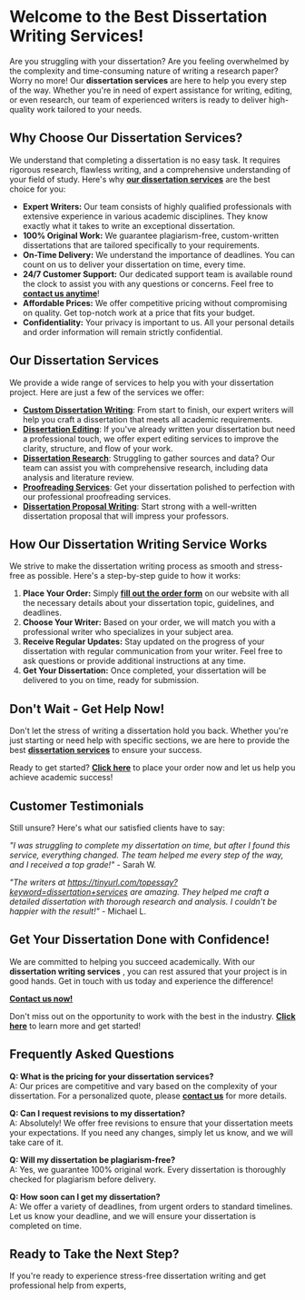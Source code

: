 # Welcome to the Best Dissertation Writing Services!

Are you struggling with your dissertation? Are you feeling overwhelmed by the complexity and time-consuming nature of writing a research paper? Worry no more! Our **dissertation services** are here to help you every step of the way. Whether you're in need of expert assistance for writing, editing, or even research, our team of experienced writers is ready to deliver high-quality work tailored to your needs.

## Why Choose Our Dissertation Services?

We understand that completing a dissertation is no easy task. It requires rigorous research, flawless writing, and a comprehensive understanding of your field of study. Here's why [**our dissertation services**](https://tinyurl.com/topessay?keyword=dissertation+services) are the best choice for you:

- **Expert Writers:** Our team consists of highly qualified professionals with extensive experience in various academic disciplines. They know exactly what it takes to write an exceptional dissertation.
- **100% Original Work:** We guarantee plagiarism-free, custom-written dissertations that are tailored specifically to your requirements.
- **On-Time Delivery:** We understand the importance of deadlines. You can count on us to deliver your dissertation on time, every time.
- **24/7 Customer Support:** Our dedicated support team is available round the clock to assist you with any questions or concerns. Feel free to [**contact us anytime**](https://tinyurl.com/topessay?keyword=dissertation+services)!
- **Affordable Prices:** We offer competitive pricing without compromising on quality. Get top-notch work at a price that fits your budget.
- **Confidentiality:** Your privacy is important to us. All your personal details and order information will remain strictly confidential.

## Our Dissertation Services

We provide a wide range of services to help you with your dissertation project. Here are just a few of the services we offer:

- [**Custom Dissertation Writing**](https://tinyurl.com/topessay?keyword=dissertation+services): From start to finish, our expert writers will help you craft a dissertation that meets all academic requirements.
- [**Dissertation Editing**](https://tinyurl.com/topessay?keyword=dissertation+services): If you've already written your dissertation but need a professional touch, we offer expert editing services to improve the clarity, structure, and flow of your work.
- [**Dissertation Research**](https://tinyurl.com/topessay?keyword=dissertation+services): Struggling to gather sources and data? Our team can assist you with comprehensive research, including data analysis and literature review.
- [**Proofreading Services**](https://tinyurl.com/topessay?keyword=dissertation+services): Get your dissertation polished to perfection with our professional proofreading services.
- [**Dissertation Proposal Writing**](https://tinyurl.com/topessay?keyword=dissertation+services): Start strong with a well-written dissertation proposal that will impress your professors.

## How Our Dissertation Writing Service Works

We strive to make the dissertation writing process as smooth and stress-free as possible. Here's a step-by-step guide to how it works:

1. **Place Your Order:** Simply [**fill out the order form**](https://tinyurl.com/topessay?keyword=dissertation+services) on our website with all the necessary details about your dissertation topic, guidelines, and deadlines.
2. **Choose Your Writer:** Based on your order, we will match you with a professional writer who specializes in your subject area.
3. **Receive Regular Updates:** Stay updated on the progress of your dissertation with regular communication from your writer. Feel free to ask questions or provide additional instructions at any time.
4. **Get Your Dissertation:** Once completed, your dissertation will be delivered to you on time, ready for submission.

## Don't Wait - Get Help Now!

Don't let the stress of writing a dissertation hold you back. Whether you're just starting or need help with specific sections, we are here to provide the best [**dissertation services**](https://tinyurl.com/topessay?keyword=dissertation+services) to ensure your success.

Ready to get started? [**Click here**](https://tinyurl.com/topessay?keyword=dissertation+services) to place your order now and let us help you achieve academic success!

## Customer Testimonials

Still unsure? Here's what our satisfied clients have to say:

_"I was struggling to complete my dissertation on time, but after I found this service, everything changed. The team helped me every step of the way, and I received a top grade!"_ - Sarah W.

_"The writers at https://tinyurl.com/topessay?keyword=dissertation+services are amazing. They helped me craft a detailed dissertation with thorough research and analysis. I couldn't be happier with the result!"_ - Michael L.

## Get Your Dissertation Done with Confidence!

We are committed to helping you succeed academically. With our **dissertation writing services** , you can rest assured that your project is in good hands. Get in touch with us today and experience the difference!

[**Contact us now!**](https://tinyurl.com/topessay?keyword=dissertation+services)

Don't miss out on the opportunity to work with the best in the industry. [**Click here**](https://tinyurl.com/topessay?keyword=dissertation+services) to learn more and get started!

## Frequently Asked Questions

**Q: What is the pricing for your dissertation services?**  
A: Our prices are competitive and vary based on the complexity of your dissertation. For a personalized quote, please [**contact us**](https://tinyurl.com/topessay?keyword=dissertation+services) for more details.

**Q: Can I request revisions to my dissertation?**  
A: Absolutely! We offer free revisions to ensure that your dissertation meets your expectations. If you need any changes, simply let us know, and we will take care of it.

**Q: Will my dissertation be plagiarism-free?**  
A: Yes, we guarantee 100% original work. Every dissertation is thoroughly checked for plagiarism before delivery.

**Q: How soon can I get my dissertation?**  
A: We offer a variety of deadlines, from urgent orders to standard timelines. Let us know your deadline, and we will ensure your dissertation is completed on time.

## Ready to Take the Next Step?

If you're ready to experience stress-free dissertation writing and get professional help from experts,
